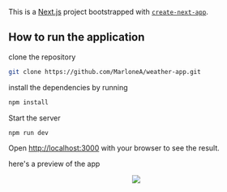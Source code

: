 This is a [Next.js](https://nextjs.org/) project bootstrapped with [`create-next-app`](https://github.com/vercel/next.js/tree/canary/packages/create-next-app).

## How to run the application

clone the repository

```bash
git clone https://github.com/MarloneA/weather-app.git
```

install the dependencies by running

```bash
npm install
```

Start the server

```bash
npm run dev
```

Open [http://localhost:3000](http://localhost:3000) with your browser to see the result.

here's a preview of the app

<div align="center">
    <img src="./public/screen.png"</img> 
</div>
